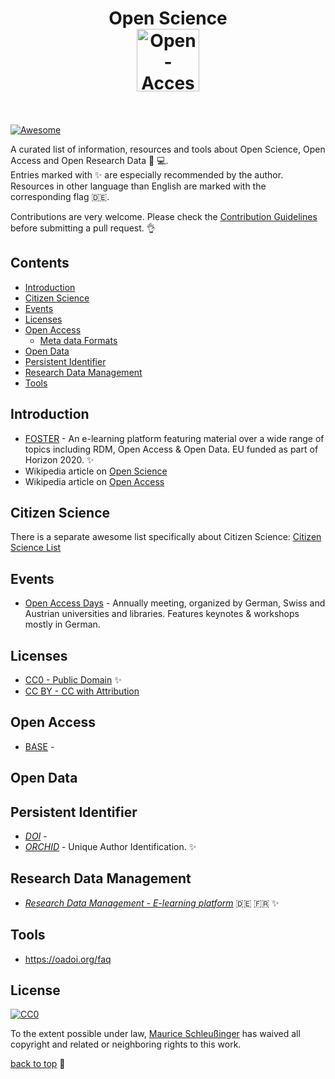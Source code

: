 <h1 align="center"> Open Science
    <br>
    <img width="100" src="https://upload.wikimedia.org/wikipedia/commons/2/25/Open_Access_logo_PLoS_white.svg" alt="Open-Access-Logo">
    <br>
    <br>
</h1>

[![Awesome](https://cdn.rawgit.com/sindresorhus/awesome/d7305f38d29fed78fa85652e3a63e154dd8e8829/media/badge.svg)](https://github.com/sindresorhus/awesome)

A curated list of information, resources and tools about Open Science, Open Access and Open Research Data 🔬‍ 💻.
<br>
Entries marked with ✨ are especially recommended by the author. Resources in other language than English are marked with the corresponding flag 🇩🇪.
<br>

Contributions are very welcome. Please check the [Contribution Guidelines](contributing.md) before submitting a pull request. 👌

## Contents
- [Introduction](#Introduction)
- [Citizen Science](#citizen-science)
- [Events](#events)
- [Licenses](#licenses)
- [Open Access](#open-access)
    + [Meta data Formats](meta-data-formats)
- [Open Data](#open-data)
- [Persistent Identifier](#persistent-identifier)
- [Research Data Management](#research-data-management)
- [Tools](#tools)


## Introduction

- [FOSTER](https://www.fosteropenscience.eu/) - An e-learning platform featuring material over a wide range of topics including RDM, Open Access & Open Data. EU funded as part of Horizon 2020. ✨
- Wikipedia article on [Open Science](https://en.wikipedia.org/wiki/Open_science)
- Wikipedia article on [Open Access](https://en.wikipedia.org/wiki/Open_access)

## Citizen Science

There is a separate awesome list specifically about Citizen Science: [Citizen Science List](https://github.com/dylanrees/citizen-science)

## Events

- [Open Access Days](open-access.net/community/open-access-tage/) - Annually meeting, organized by German, Swiss and Austrian universities and libraries. Features keynotes & workshops mostly in German.

## Licenses
- [CC0 - Public Domain](https://creativecommons.org/publicdomain/zero/1.0/) ✨
- [CC BY - CC with Attribution](https://creativecommons.org/licenses/by/4.0/) 

## Open Access
- [BASE](https://www.base-search.net/) - 



## Open Data
 
## Persistent Identifier
- [*DOI*](https://doi.org/) - 
- [*ORCHID*](https://orcid.org/) - Unique Author Identification. ✨

## Research Data Management
- [*Research Data Management - E-learning platform*](http://www.researchdatamanagement.ch/) 🇩🇪 🇫🇷 ✨

## Tools 
- https://oadoi.org/faq

## License

[![CC0](http://mirrors.creativecommons.org/presskit/buttons/88x31/svg/cc-zero.svg)](https://creativecommons.org/publicdomain/zero/1.0/)

To the extent possible under law, [Maurice Schleußinger](https://schleussinger.com) has waived all copyright and related or neighboring rights to this work.

[back to top](#contents) 💨
